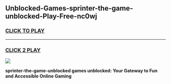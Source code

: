 
## Unblocked-Games-sprinter-the-game-unblocked-Play-Free-nc0wj
<h3>
<a href="https://premium76.site?title=sprinter-the-game-unblocked&ref=23A">CLICK TO PLAY</a></h3>
<hr>

<h3>
<a href="https://premium76.site?title=sprinter-the-game-unblocked&ref=23A">CLICK 2 PLAY</a>
  
</h3>

<a href="https://premium76.site?title=sprinter-the-game-unblocked&ref=23A"><img src="https://clearcache.store/games.png"></a>


**sprinter-the-game-unblocked games unblocked: Your Gateway to Fun and Accessible Online Gaming**
